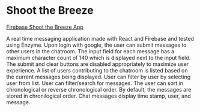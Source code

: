 # Shoot the Breeze

[Firebase Shoot the Breeze App](https://shoot-the-breeze-1be68.firebaseapp.com/)

A real time messaging application made with React and Firebase and tested using Enzyme. Upon login with google, the user can submit messages to other users in the chatroom. The input field for each message has a maximum character count of 140 which is displayed next to the input field. The submit and clear buttons are disabled appropriately to maximize user experience. A list of users contributing to the chatroom is listed based on the current messages being displayed. User can filter by user by selecting user from list. User can filter/search for messages. The user can sort in chronological or reverse chronological order. By default, the messages are stored in chronilogical order. Chat messages display time stamp, user, and message.
